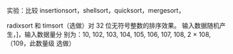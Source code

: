 实验：比较 insertionsort，shellsort，quicksort，mergesort，

radixsort 和 timsort（选做）对 32 位无符号整数的排序效果。
输入数据随机产生，]，输入数据量分
别为：10, 102, 103, 104, 105, 106, 107, 108, 2 × 108, （109，此数量级
选做）
